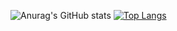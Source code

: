 ![Anurag's GitHub stats](https://github-readme-stats.vercel.app/api?username=liujiangxu&show_icons=true)
[![Top Langs](https://github-readme-stats.vercel.app/api/top-langs/?username=liujiangxu)](https://github.com/anuraghazra/github-readme-stats)
